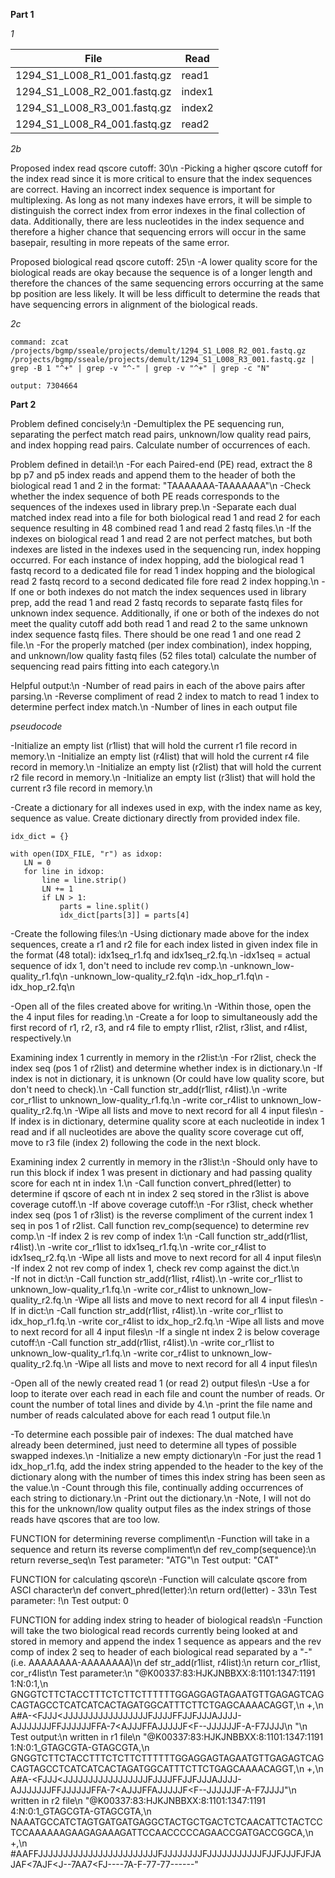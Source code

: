 **Part 1**

*1*

| File | Read |
| --- | --- |
| 1294_S1_L008_R1_001.fastq.gz | read1 |
| 1294_S1_L008_R2_001.fastq.gz | index1 |
| 1294_S1_L008_R3_001.fastq.gz | index2 |
| 1294_S1_L008_R4_001.fastq.gz | read2 |

*2b*

Proposed index read qscore cutoff: 30\n
-Picking a higher qscore cutoff for the index read since it is more critical to ensure that the index sequences are correct. Having an incorrect index sequence is important for multiplexing. As long as not many indexes have errors, it will be simple to distinguish the correct index from error indexes in the final collection of data. Additionally, there are less nucleotides in the index sequence and therefore a higher chance that sequencing errors will occur in the same basepair, resulting in more repeats of the same error.

Proposed biological read qscore cutoff: 25\n
-A lower quality score for the biological reads are okay because the sequence is of a longer length and therefore the chances of the same sequencing errors occurring at the same bp position are less likely. It will be less difficult to determine the reads that have sequencing errors in alignment of the biological reads.

*2c*

```
command: zcat /projects/bgmp/sseale/projects/demult/1294_S1_L008_R2_001.fastq.gz /projects/bgmp/sseale/projects/demult/1294_S1_L008_R3_001.fastq.gz | grep -B 1 "^+" | grep -v "^-" | grep -v "^+" | grep -c "N"

output: 7304664
```

**Part 2**

Problem defined concisely:\n
-Demultiplex the PE sequencing run, separating the perfect match read pairs, unknown/low quality read pairs, and index hopping read pairs. Calculate number of occurrences of each.

Problem defined in detail:\n
-For each Paired-end (PE) read, extract the 8 bp p7 and p5 index reads and append them to the header of both the biological read 1 and 2 in the format: "TAAAAAAA-TAAAAAAA"\n
-Check whether the index sequence of both PE reads corresponds to the sequences of the indexes used in library prep.\n
-Separate each dual matched index read into a file for both biological read 1 and read 2 for each sequence resulting in 48 combined read 1 and read 2 fastq files.\n
-If the indexes on biological read 1 and read 2 are not perfect matches, but both indexes are listed in the indexes used in the sequencing run, index hopping occurred. For each instance of index hopping, add the biological read 1 fastq record to a dedicated file for read 1 index hopping and the biological read 2 fastq record to a second dedicated file fore read 2 index hopping.\n
-If one or both indexes do not match the index sequences used in library prep, add the read 1 and read 2 fastq records to separate fastq files for unknown index sequence. Additionally, if one or both of the indexes do not meet the quality cutoff add both read 1 and read 2 to the same unknown index sequence fastq files. There should be one read 1 and one read 2 file.\n
-For the properly matched (per index combination), index hopping, and unknown/low quality fastq files (52 files total) calculate the number of sequencing read pairs fitting into each category.\n

Helpful output:\n
-Number of read pairs in each of the above pairs after parsing.\n
-Reverse compliment of read 2 index to match to read 1 index to determine perfect index match.\n
-Number of lines in each output file

*pseudocode*

-Initialize an empty list (r1list) that will hold the current r1 file record in memory.\n
-Initialize an empty list (r4list) that will hold the current r4 file record in memory.\n
-Initialize an empty list (r2list) that will hold the current r2 file record in memory.\n
-Initialize an empty list (r3list) that will hold the current r3 file record in memory.\n

-Create a dictionary for all indexes used in exp, with the index name as key, sequence as value. Create dictionary directly from provided index file.
```
idx_dict = {}

with open(IDX_FILE, "r") as idxop:
   LN = 0
   for line in idxop:
       line = line.strip()
       LN += 1
       if LN > 1:
           parts = line.split()
           idx_dict[parts[3]] = parts[4]
```

-Create the following files:\n
  -Using dictionary made above for the index sequences, create a r1 and r2 file for each index listed in given index file in the format (48 total): idx1seq_r1.fq and idx1seq_r2.fq.\n
    -idx1seq = actual sequence of idx 1, don't need to include rev comp.\n
  -unknown_low-quality_r1.fq\n
  -unknown_low-quality_r2.fq\n
  -idx_hop_r1.fq\n
  -idx_hop_r2.fq\n

-Open all of the files created above for writing.\n
-Within those, open the the 4 input files for reading.\n
-Create a for loop to simultaneously add the first record of r1, r2, r3, and r4 file to empty r1list, r2list, r3list, and r4list, respectively.\n

Examining index 1 currently in memory in the r2list:\n
-For r2list, check the index seq (pos 1 of r2list) and determine whether index is in dictionary.\n
  -If index is not in dictionary, it is unknown (Or could have low quality score, but don't need to check).\n
    -Call function str_add(r1list, r4list).\n
      -write cor_r1list to unknown_low-quality_r1.fq.\n
      -write cor_r4list to unknown_low-quality_r2.fq.\n
      -Wipe all lists and move to next record for all 4 input files\n
  -If index is in dictionary, determine quality score at each nucleotide in index 1 read and if all nucleotides are above the quality score coverage cut off, move to r3 file (index 2) following the code in the next block.

Examining index 2 currently in memory in the r3list:\n
-Should only have to run this block if index 1 was present in dictionary and had passing quality score for each nt in index 1.\n
-Call function convert_phred(letter) to determine if qscore of each nt in index 2 seq stored in the r3list is above coverage cutoff.\n
-If above coverage cutoff:\n
  -For r3list, check whether index seq (pos 1 of r3list) is the reverse compliment of the current index 1 seq in pos 1 of r2list. Call function rev_comp(sequence) to determine rev comp.\n
  -If index 2 is rev comp of index 1:\n
    -Call function str_add(r1list, r4list).\n
      -write cor_r1list to idx1seq_r1.fq.\n
      -write cor_r4list to idx1seq_r2.fq.\n
      -Wipe all lists and move to next record for all 4 input files\n
  -If index 2 not rev comp of index 1, check rev comp against the dict.\n  
    -If not in dict:\n
      -Call function str_add(r1list, r4list).\n
        -write cor_r1list to unknown_low-quality_r1.fq.\n
        -write cor_r4list to unknown_low-quality_r2.fq.\n
        -Wipe all lists and move to next record for all 4 input files\n
    -If in dict:\n
      -Call function str_add(r1list, r4list).\n
        -write cor_r1list to idx_hop_r1.fq.\n
        -write cor_r4list to idx_hop_r2.fq.\n
        -Wipe all lists and move to next record for all 4 input files\n
-If a single nt index 2 is below coverage cutoff:\n
  -Call function str_add(r1list, r4list).\n
    -write cor_r1list to unknown_low-quality_r1.fq.\n
    -write cor_r4list to unknown_low-quality_r2.fq.\n
    -Wipe all lists and move to next record for all 4 input files\n

-Open all of the newly created read 1 (or read 2) output files\n
-Use a for loop to iterate over each read in each file and count the number of reads. Or count the number of total lines and divide by 4.\n
-print the file name and number of reads calculated above for each read 1 output file.\n

-To determine each possible pair of indexes: The dual matched have already been determined, just need to determine all types of possible swapped indexes.\n
-Initialize a new empty dictionary\n
  -For just the read 1 idx_hop_r1.fq, add the index string appended to the header to the key of the dictionary along with the number of times this index string has been seen as the value.\n
  -Count through this file, continually adding occurrences of each string to dictionary.\n
  -Print out the dictionary.\n
  -Note, I will not do this for the unknown/low quality output files as the index strings of those reads have qscores that are too low.

FUNCTION for determining reverse compliment\n
-Function will take in a sequence and return its reverse compliment\n
def rev_comp(sequence):\n
return reverse_seq\n
Test parameter: "ATG"\n
Test output: "CAT"

FUNCTION for calculating qscore\n
-Function will calculate qscore from ASCI character\n
def convert_phred(letter):\n
return ord(letter) - 33\n
Test parameter: !\n
Test output: 0

FUNCTION for adding index string to header of biological reads\n
-Function will take the two biological read records currently being looked at and stored in memory and append the index 1 sequence as appears and the rev comp of index 2 seq to header of each biological read separated by a "-" (i.e. AAAAAAAA-AAAAAAAA)\n
def str_add(r1list, r4list):\n
return cor_r1list, cor_r4list\n
Test parameter:\n
"@K00337:83:HJKJNBBXX:8:1101:1347:1191 1:N:0:1,\n
GNGGTCTTCTACCTTTCTCTTCTTTTTTGGAGGAGTAGAATGTTGAGAGTCAGCAGTAGCCTCATCATCACTAGATGGCATTTCTTCTGAGCAAAACAGGT,\n
+,\n
A#A-<FJJJ<JJJJJJJJJJJJJJJJJFJJJJFFJJFJJJAJJJJ-AJJJJJJJFFJJJJJJFFA-7<AJJJFFAJJJJJF<F--JJJJJJF-A-F7JJJJ\n
"\n
Test output:\n
written in r1 file\n
"@K00337:83:HJKJNBBXX:8:1101:1347:1191 1:N:0:1_GTAGCGTA-GTAGCGTA,\n
GNGGTCTTCTACCTTTCTCTTCTTTTTTGGAGGAGTAGAATGTTGAGAGTCAGCAGTAGCCTCATCATCACTAGATGGCATTTCTTCTGAGCAAAACAGGT,\n
+,\n
A#A-<FJJJ<JJJJJJJJJJJJJJJJJFJJJJFFJJFJJJAJJJJ-AJJJJJJJFFJJJJJJFFA-7<AJJJFFAJJJJJF<F--JJJJJJF-A-F7JJJJ"\n
written in r2 file\n
"@K00337:83:HJKJNBBXX:8:1101:1347:1191 4:N:0:1_GTAGCGTA-GTAGCGTA,\n
NAAATGCCATCTAGTGATGATGAGGCTACTGCTGACTCTCAACATTCTACTCCTCCAAAAAAGAAGAGAAAGATTCCAACCCCCAGAACCGATGACCGGCA,\n
+,\n
#AAFFJJJJJJJJJJJJJJJJJJJJJJJJFJJJJJJJJFJJJJJJJJJJJFJJFJJJFJFJAJAF<7AJF<J--7AA7<FJ----7A-F-77-77------"
